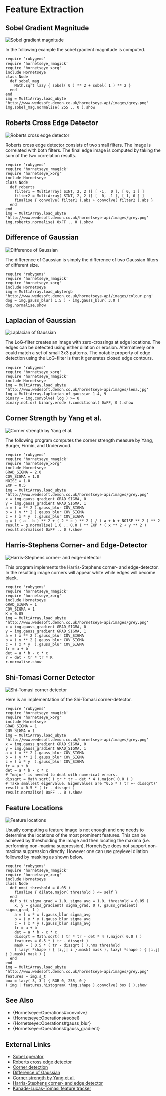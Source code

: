 Feature Extraction
==================

Sobel Gradient Magnitude
------------------------

![Sobel gradient magnitude](images/sobelmag.png)

In the following example the sobel gradient magnitude is computed.

    require 'rubygems'
    require 'hornetseye_rmagick'
    require 'hornetseye_xorg'
    include Hornetseye
    class Node
      def sobel_mag
        Math.sqrt lazy { sobel( 0 ) ** 2 + sobel( 1 ) ** 2 }
      end
    end
    img = MultiArray.load_ubyte 'http://www.wedesoft.demon.co.uk/hornetseye-api/images/grey.png'
    img.sobel_mag.normalise( 255 .. 0 ).show

Roberts Cross Edge Detector
---------------------------

![Roberts cross edge detector](images/roberts.png)

Roberts cross edge detector consists of two small filters. The image is correlated with both filters. The final edge image is computed by taking the sum of the two correlation results.

    require 'rubygems'
    require 'hornetseye_rmagick'
    require 'hornetseye_xorg'
    include Hornetseye
    class Node
      def roberts
        filter1 = MultiArray( SINT, 2, 2 )[ [ -1,  0 ], [ 0, 1 ] ]
        filter2 = MultiArray( SINT, 2, 2 )[ [  0, -1 ], [ 1, 0 ] ]
        finalise { convolve( filter1 ).abs + convolve( filter2 ).abs }
      end
    end
    img = MultiArray.load_ubyte 'http://www.wedesoft.demon.co.uk/hornetseye-api/images/grey.png'
    img.roberts.normalise( 0xFF .. 0 ).show

Difference of Gaussian
----------------------

![Difference of Gaussian](images/dog.jpg)

The difference of Gaussian is simply the difference of two Gaussian filters of different size.

    require 'rubygems'
    require 'hornetseye_rmagick'
    require 'hornetseye_xorg'
    include Hornetseye
    img = MultiArray.load_ubytergb 'http://www.wedesoft.demon.co.uk/hornetseye-api/images/colour.png'
    dog = img.gauss_blur( 1.5 ) - img.gauss_blur( 3.0 )
    dog.normalise.show

Laplacian of Gaussian
---------------------

![Laplacian of Gaussian](images/log.png)

The LoG-filter creates an image with zero-crossings at edge locations. The edges can be detected using either dilation or erosion. Alternatively one could match a set of small 3x3 patterns. The notable property of edge detection using the LoG-filter is that it generates closed edge contours.

    require 'rubygems'
    require 'hornetseye_xorg'
    require 'hornetseye_rmagick'
    include Hornetseye
    img = MultiArray.load_ubyte 'http://www.wedesoft.demon.co.uk/hornetseye-api/images/lena.jpg'
    log = MultiArray.laplacian_of_gaussian 1.4, 9
    binary = img.convolve( log ) >= 0
    binary.not.or( binary.erode ).conditional( 0xFF, 0 ).show

Corner Strength by Yang et al.
------------------------------

![Corner strength by Yang et al.](images/yang.png)

The following program computes the corner strength measure by Yang, Burger, Firmin, and Underwood.

    require 'rubygems'
    require 'hornetseye_rmagick'
    require 'hornetseye_xorg'
    include Hornetseye
    GRAD_SIGMA = 2.0
    COV_SIGMA = 1.0
    NOISE = 1.0
    EXP = 0.5
    img = MultiArray.load_ubyte 'http://www.wedesoft.demon.co.uk/hornetseye-api/images/grey.png'
    x = img.gauss_gradient GRAD_SIGMA, 0
    y = img.gauss_gradient GRAD_SIGMA, 1
    a = ( x ** 2 ).gauss_blur COV_SIGMA
    b = ( y ** 2 ).gauss_blur COV_SIGMA
    c = ( x * y  ).gauss_blur COV_SIGMA
    g = ( ( a - b ) ** 2 + ( 2 * c ) ** 2 ) / ( a + b + NOISE ** 2 ) ** 2
    result = g.normalise( 1.0 .. 0.0 ) ** EXP * ( x ** 2 + y ** 2 )
    result.normalise( 0xFF .. 0 ).show

Harris-Stephens Corner- and Edge-Detector
-----------------------------------------

![Harris-Stephens corner- and edge-detector](images/harris.png)

This program implements the Harris-Stephens corner- and edge-detector. In the resulting image corners will appear white while edges will become black.

    require 'rubygems'
    require 'hornetseye_rmagick'
    require 'hornetseye_xorg'
    include Hornetseye
    GRAD_SIGMA = 1
    COV_SIGMA = 1
    K = 0.05
    img = MultiArray.load_ubyte 'http://www.wedesoft.demon.co.uk/hornetseye-api/images/grey.png'
    x = img.gauss_gradient GRAD_SIGMA, 0
    y = img.gauss_gradient GRAD_SIGMA, 1
    a = ( x ** 2 ).gauss_blur COV_SIGMA
    b = ( y ** 2 ).gauss_blur COV_SIGMA
    c = ( x * y  ).gauss_blur COV_SIGMA
    tr = a + b
    det = a * b - c * c
    r = det - tr * tr * K
    r.normalise.show

Shi-Tomasi Corner Detector
--------------------------

![Shi-Tomasi corner detector](images/shi.png)

Here is an implementation of the Shi-Tomasi corner-detector.

    require 'rubygems'
    require 'hornetseye_rmagick'
    require 'hornetseye_xorg'
    include Hornetseye
    GRAD_SIGMA = 1
    COV_SIGMA = 1
    img = MultiArray.load_ubyte 'http://www.wedesoft.demon.co.uk/hornetseye-api/images/grey.png'
    x = img.gauss_gradient GRAD_SIGMA, 0
    y = img.gauss_gradient GRAD_SIGMA, 1
    a = ( x ** 2 ).gauss_blur COV_SIGMA
    b = ( y ** 2 ).gauss_blur COV_SIGMA
    c = ( x * y  ).gauss_blur COV_SIGMA
    tr = a + b
    det = a * b - c * c
    # "major" is needed to deal with numerical errors.
    dissqrt = Math.sqrt( ( tr * tr - det * 4 ).major( 0.0 ) )
    # Take smallest eigenvalue. Eigenvalues are "0.5 * ( tr +- dissqrt)"
    result = 0.5 * ( tr - dissqrt )
    result.normalise( 0xFF .. 0 ).show

Feature Locations
-----------------

![Feature locations](images/features.png)

Usually computing a feature image is not enough and one needs to determine the locations of the most prominent features. This can be achieved by thresholding the image and then locating the maxima (i.e. performing non-maxima suppression). HornetsEye does not support non-maxima suppression directly. However one can use greylevel dilation followed by masking as shown below.

    require 'rubygems'
    require 'hornetseye_rmagick'
    require 'hornetseye_xorg'
    include Hornetseye
    class Node
      def nms( threshold = 0.05 )
        finalise { dilate.major( threshold ) <= self }
      end
      def s_t( sigma_grad = 1.0, sigma_avg = 1.0, threshold = 0.05 )
        x, y = gauss_gradient( sigma_grad, 0 ), gauss_gradient( sigma_grad, 1 )
        a = ( x * x ).gauss_blur sigma_avg
        b = ( y * y ).gauss_blur sigma_avg
        c = ( x * y ).gauss_blur sigma_avg
        tr = a + b
        det = a * b - c * c
        dissqrt = Math.sqrt( ( tr * tr - det * 4 ).major( 0.0 ) )
        features = 0.5 * ( tr - dissqrt )
        mask = ( 0.5 * ( tr - dissqrt ) ).nms threshold
        [ lazy( *shape ) { |i,j| i }.mask( mask ), lazy( *shape ) { |i,j| j }.mask( mask ) ]
      end
    end
    img = MultiArray.load_ubyte 'http://www.wedesoft.demon.co.uk/hornetseye-api/images/grey.png'
    features = img.s_t
    box = lazy( 3, 3 ) { RGB 0, 255, 0 }
    ( img | features.histogram( *img.shape ).convolve( box ) ).show

See Also
--------

* {Hornetseye::Operations#convolve}
* {Hornetseye::Operations#sobel}
* {Hornetseye::Operations#gauss_blur}
* {Hornetseye::Operations#gauss_gradient}

External Links
--------------

* [Sobel operator](http://en.wikipedia.org/wiki/Sobel_operator)
* [Roberts cross edge detector](http://homepages.inf.ed.ac.uk/rbf/HIPR2/roberts.htm)
* [Corner detection](http://en.wikipedia.org/wiki/Corner_detection)
* [Difference of Gaussian](http://en.wikipedia.org/wiki/Difference_of_Gaussians)
* [Corner strength by Yang et al.](http://pubs.doc.ic.ac.uk/structure-anisotropic-image/)
* [Harris-Stephens corner- and edge detector](www.bmva.org/bmvc/1988/avc-88-023.pdf)
* [Kanade-Lucas-Tomasi feature tracker](http://www.ces.clemson.edu/~stb/klt/)

